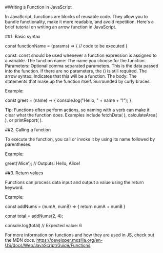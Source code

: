 #Writing a Function in JavaScript

In JavaScript, functions are blocks of reusable code. They allow you to bundle functionality, make it more readable, and avoid repetition. Here's a brief tutorial on writing an arrow function in JavaScript.

##1. Basic syntax

const functionName = (params) => {
  // code to be executed
}

const: const should be used whenever a function expression is assigned to a variable.
The function name: The name you choose for the function.
Parameters: Optional comma separated parameters. This is the data passed into the function. If there are no parameters, the () is still required.
The arrow syntax: Indicates that this will be a function.
The body: The statements that make up the function itself. Surrounded by curly braces.

Example:

const greet = (name) => {
  console.log("Hello, " + name + "!");
}

Tip: Functions often perform actions, so naming with a verb can make it clear what the function does. Examples include fetchData( ), calculateArea( ), or printReport( ). 

##2. Calling a function

To execute the function, you call or invoke it by using its name followed by parentheses.

Example:

greet('Alice'); // Outputs: Hello, Alice!

##3. Return values

Functions can process data input and output a value using the return keyword.

Example: 

const addNums = (numA, numB) => {
  return numA + numB
}

const total = addNums(2, 4);

console.log(total) // Expected value: 6

For more information on functions and how they are used in JS, check out the MDN docs. 
https://developer.mozilla.org/en-US/docs/Web/JavaScript/Guide/Functions